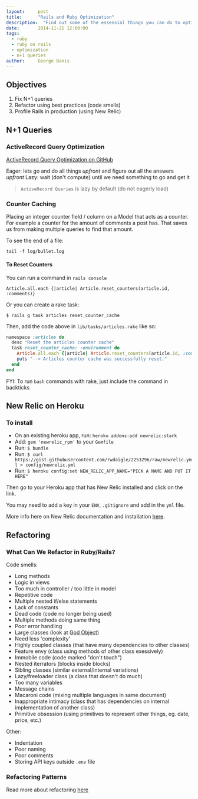 ```yaml
---
layout:     post
title:      "Rails and Ruby Optimization"
description:  "Find out some of the essensial things you can do to optimize your Rails application."
date:       2014-11-21 12:00:00
tags:
  - ruby
  - ruby on rails
  - optimization
  - n+1 queries
author:     George Banis
---
```


## Objectives

1. Fix N+1 queries
1. Refactor using best practices (code smells)
1. Profile Rails in production (using New Relic)

## N+1 Queries

### ActiveRecord Query Optimization

[ActiveRecord Query Optimization on GitHub](https://github.com/ga-wdi-boston/wdi_10_rails_query_optimization)

Eager: lets go and do all things *upfront* and figure out all the answers *upfront*
Lazy: wait (don't compute) until we need something to go and get it

> `ActiveRecord Queries` is lazy by default (do not eagerly load)

### Counter Caching

Placing an integer counter field / column on a Model that acts as a counter. For example a counter for the amount of comments a post has. That saves us from making multiple queries to find that amount.

To see the end of a file:

`tail -f log/bullet.log`

#### To Reset Counters

You can run a command in `rails console`

`Article.all.each {|article| Article.reset_counters(article.id, :comments)}`

Or you can create a rake task:

`$ rails g task articles reset_counter_cache`

Then, add the code above in `lib/tasks/articles.rake` like so:

```ruby
namespace :articles do
  desc "Reset the articles counter cache"
  task reset_counter_cache: :environment do
    Article.all.each {|article| Article.reset_counters(article.id, :comments)}
    puts "--> Articles counter cache was successfully reset."
  end
end
```

FYI: To run `bash` commands with rake, just include the command in backticks

## New Relic on Heroku

### To install

- On an existing heroku app, run: `heroku addons:add newrelic:stark`
- Add: `gem 'newrelic_rpm'` to your `Gemfile`
- Run: `$ bundle`
- Run: `$ curl https://gist.githubusercontent.com/rwdaigle/2253296/raw/newrelic.yml > config/newrelic.yml`
- Run: `$ heroku config:set NEW_RELIC_APP_NAME="PICK A NAME AND PUT IT HERE"`

Then go to your Heroku app that has New Relic installed and click on the link.

You may need to add a key in your `ENV`, `.gitignore` and add in the `yml` file.

More info here on New Relic documentation and installation [here](https://devcenter.heroku.com/articles/newrelic#add-on-installation).

## Refactoring

### What Can We Refactor in Ruby/Rails?

Code smells:

- Long methods
- Logic in views
- Too much in controller / too little in model
- Repetitive code
- Multiple nested if/else statements
- Lack of constants
- Dead code (code no longer being used)
- Multiple methods doing same thing
- Poor error handling
- Large classes (look at [God Object](http://en.wikipedia.org/wiki/God_object))
- Need less 'complexity'
- Highly coupled classes (that have many dependencies to other classes)
- Feature envy (class using methods of other class exessively)
- Immobile code (code marked "don't touch")
- Nested iterrators (blocks inside blocks)
- Sibling classes (similar external/internal variations)
- Lazy/freeloader class (a class that doesn't do much)
- Too many variables
- Message chains
- Macaroni code (mixing multiple languages in same document)
- Inappropriate intimacy (class that has dependencies on internal implementation of another class)
- Primitive obsession (using primitives to represent other things, eg. date, price, etc.)

Other:

- Indentation
- Poor naming
- Poor comments
- Storing API keys outside `.env` file

### Refactoring Patterns

Read more about refactoring [here](https://github.com/ga-wdi-boston/wdi_10_design_patterns_refactoring)





